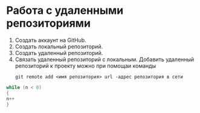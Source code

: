 # **Работа с удаленными репозиториями**

1. Создать аккаунт на GitHub.
2. Создать локальный репозиторий.
3. Создать удаленный репозиторий.
4. Связать удаленный репозиторий с локальным.
   Добавить удаленный репозиторий к проекту можно при помощаи команды
   ```
   git remote add <имя репозитория> url -адрес репозитория в сети
   ```
```c#
while (n < 0)
{
n++
}
```
